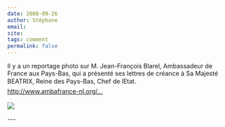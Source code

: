 ```yaml
---
date: 2008-09-26
author: Stéphane
email: 
site: 
tags: comment
permalink: false
---
```


<p>
Il y a un reportage photo sur M. Jean-François Blarel, Ambassadeur de France aux Pays-Bas, qui a présenté ses lettres de créance à Sa Majesté BEATRIX, Reine des Pays-Bas, Chef de lEtat.<br/>
<a href="http://www.ambafrance-nl.org/spip.php?page=article&id_article=9978&id_document=3303">http://www.ambafrance-nl.org/...</a>
<br/><br/>
<img src="http://www.ambafrance-nl.org/local/cache-vignettes/L449xH300/creance1-5c04d.jpg">
</p>
---